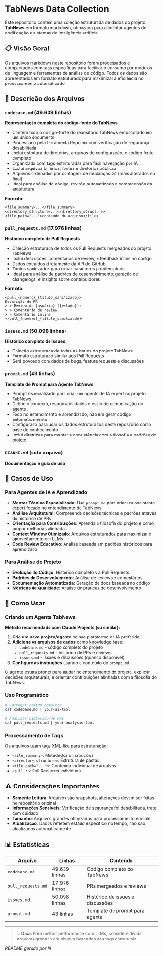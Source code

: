 # TabNews Data Collection

Este repositório contém uma coleção estruturada de dados do projeto **TabNews** em formato markdown, otimizada para alimentar agentes de codificação e sistemas de inteligência artificial.

## 📋 Visão Geral

Os arquivos markdown neste repositório foram processados e compactados com tags específicas para facilitar o consumo por modelos de linguagem e ferramentas de análise de código. Todos os dados são apresentados em formato estruturado para maximizar a eficiência no processamento automatizado.

## 📁 Descrição dos Arquivos

### `codebase.md` (49.639 linhas)
**Representação completa do código-fonte do TabNews**

- Contém todo o código-fonte do repositório TabNews empacotado em um único documento
- Processado pela ferramenta Repomix com verificação de segurança desabilitada
- Inclui estrutura de diretórios, arquivos de configuração, e código fonte completo
- Organizado com tags estruturadas para fácil navegação por IA
- Exclui arquivos binários, fontes e diretórios públicos
- Arquivos ordenados por contagem de mudanças Git (mais alterados no final)
- Ideal para análise de código, revisão automatizada e compreensão da arquitetura

**Formato:**
```
<file_summary>...</file_summary>
<directory_structure>...</directory_structure>
<file path="...">conteúdo do arquivo</file>
```

### `pull_requests.md` (17.976 linhas)  
**Histórico completo de Pull Requests**

- Coleção estruturada de todos os Pull Requests mergeados do projeto TabNews
- Inclui descrições, comentários de review, e feedback inline no código
- Dados extraídos diretamente da API do GitHub
- Títulos sanitizados para evitar caracteres problemáticos
- Ideal para análise de padrões de desenvolvimento, geração de changelogs, e insights sobre contribuidores

**Formato:**
```
<pull_{número}_{título_sanitizado}>
Descrição do PR
> > Review de {usuário} ({estado}):
> > Comentário de review
> > Comentário inline
</pull_{número}_{título_sanitizado}>
```

### `issues.md` (50.098 linhas)
**Histórico completo de Issues**

- Coleção estruturada de todas as issues do projeto TabNews
- Formato estruturado similar aos Pull Requests
- Será povoado com dados de bugs, feature requests e discussões

### `prompt.md` (43 linhas)
**Template de Prompt para Agente TabNews**

- Prompt especializado para criar um agente de IA expert no projeto TabNews
- Define o contexto, responsabilidades e estilo de comunicação do agente
- Foco no entendimento e aprendizado, não em gerar código automaticamente
- Configurado para usar os dados estruturados deste repositório como base de conhecimento
- Inclui diretrizes para manter a consistência com a filosofia e padrões do projeto

### `README.md` (este arquivo)
**Documentação e guia de uso**

## 🎯 Casos de Uso

### Para Agentes de IA e Aprendizado
- **Mentor Técnico Especializado**: Use `prompt.md` para criar um assistente expert focado no entendimento do TabNews
- **Análise Arquitetural**: Compreenda decisões técnicas e padrões através do histórico de PRs
- **Orientação para Contribuições**: Aprenda a filosofia do projeto e como propor melhorias alinhadas
- **Context Window Otimizado**: Arquivos estruturados para maximizar o aproveitamento em LLMs
- **Code Review Educativo**: Análise baseada em padrões históricos para aprendizado

### Para Análise de Projeto
- **Evolução do Código**: Histórico completo via Pull Requests
- **Padrões de Desenvolvimento**: Análise de reviews e comentários
- **Documentação Automatizada**: Geração de docs baseada no código
- **Métricas de Qualidade**: Análise de práticas de desenvolvimento

## 🔧 Como Usar

### Criando um Agente TabNews
**Método recomendado com Claude Projects (ou similar):**

1. **Crie um novo projeto/agente** na sua plataforma de IA preferida
2. **Adicione os arquivos de dados** como knowledge base:
   - `codebase.md` - código completo do projeto
   - `pull_requests.md` - histórico de PRs e reviews  
   - `issues.md` - issues e discussões (quando disponível)
3. **Configure as instruções** usando o conteúdo do `prompt.md`

O agente estará pronto para ajudar no entendimento do projeto, explicar decisões arquiteturais, e orientar contribuições alinhadas com a filosofia do TabNews.

### Uso Programático
```bash
# Carregar código completo
cat codebase.md | your-ai-tool

# Analisar histórico de PRs
cat pull_requests.md | your-analysis-tool
```

### Processamento de Tags
Os arquivos usam tags XML-like para estruturação:
- `<file_summary>`: Metadados e instruções
- `<directory_structure>`: Estrutura de pastas
- `<file path="...">`: Conteúdo individual de arquivos
- `<pull_*>`: Pull Requests individuais

## ⚠️ Considerações Importantes

- **Somente Leitura**: Arquivos são snapshots, alterações devem ser feitas no repositório original
- **Informações Sensíveis**: Verificação de segurança foi desabilitada, trate com cuidado
- **Tamanho**: Arquivos grandes otimizados para processamento em lote
- **Atualização**: Dados refletem estado específico no tempo, não são atualizados automaticamente

## 📊 Estatísticas

| Arquivo | Linhas | Conteúdo |
|---------|---------|----------|
| `codebase.md` | 49.639 linhas | Código completo do TabNews |
| `pull_requests.md` | 17.976 linhas | PRs mergeados e reviews |
| `issues.md` | 50.098 linhas | Histórico de issues e discussões |
| `prompt.md` | 43 linhas | Template de prompt para agente |

---

> 💡 **Dica**: Para melhor performance com LLMs, considere dividir arquivos grandes em chunks baseados nas tags estruturais.

*README gerado por IA*
